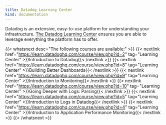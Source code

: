 ```yaml
---
title: Datadog Learning Center
kind: documentation
---
```


Datadog is an extensive, easy-to-use platform for understanding your infrastructure. [The Datadog Learning Center][1] ensures you are able to leverage everything the platform has to offer.

{{< whatsnext desc="The following courses are available:" >}}
   {{< nextlink href="https://learn.datadoghq.com/course/view.php?id=2" tag="Learning Center" >}}Introduction to Datadog{{< /nextlink >}}
    {{< nextlink href="https://learn.datadoghq.com/course/view.php?id=8" tag="Learning Center" >}}Building Better Dashboards{{< /nextlink >}}
    {{< nextlink href="https://learn.datadoghq.com/course/view.php?id=9" tag="Learning Center" >}}Introduction to Monitoring{{< /nextlink >}}
    {{< nextlink href="https://learn.datadoghq.com/course/view.php?id=10" tag="Learning Center" >}}Going Deeper with Logs: Parsing{{< /nextlink >}}
    {{< nextlink href="https://learn.datadoghq.com/course/view.php?id=5" tag="Learning Center" >}}Introduction to Logs in Datadog{{< /nextlink >}}
    {{< nextlink href="https://learn.datadoghq.com/course/view.php?id=4" tag="Learning Center" >}}Introduction to Application Performance Monitoring{{< /nextlink >}}
{{< /whatsnext >}}

[1]: https://learn.datadoghq.com
